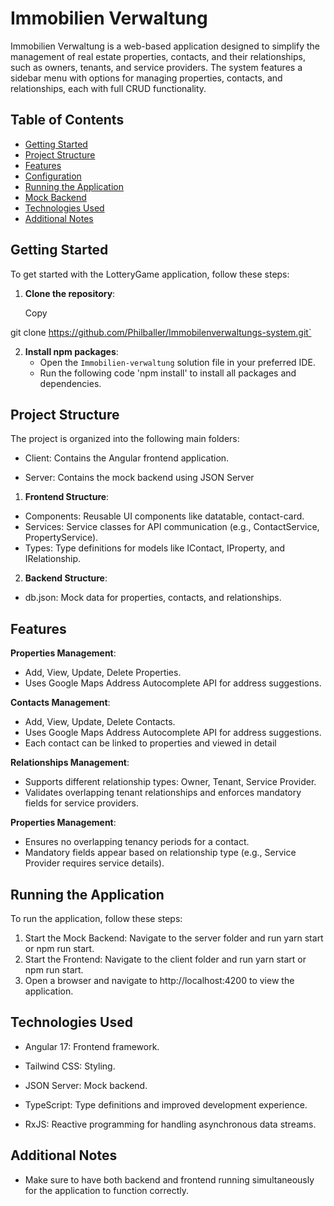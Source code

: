 # Immobilien Verwaltung

Immobilien Verwaltung is a web-based application designed to simplify the management of real estate properties, contacts, and their relationships, such as owners, tenants, and service providers. The system features a sidebar menu with options for managing properties, contacts, and relationships, each with full CRUD functionality.

## Table of Contents

- [Getting Started](#getting-started)
- [Project Structure](#project-structure)
- [Features](#features)
- [Configuration](#configuration)
- [Running the Application](#running-the-application)
- [Mock Backend](#mock-backend)
- [Technologies Used](#technologies-used)
- [Additional Notes](#additional-notes)

## Getting Started

To get started with the LotteryGame application, follow these steps:

1.  **Clone the repository**:

    Copy

git clone https://github.com/Philballer/Immobilenverwaltungs-system.git`

2.  **Install npm packages**:
    - Open the `Immobilien-verwaltung` solution file in your preferred IDE.
    - Run the following code 'npm install' to install all packages and dependencies.

## Project Structure

The project is organized into the following main folders:

- Client: Contains the Angular frontend application.

- Server: Contains the mock backend using JSON Server

1.  **Frontend Structure**:

- Components: Reusable UI components like datatable, contact-card.
- Services: Service classes for API communication (e.g., ContactService, PropertyService).
- Types: Type definitions for models like IContact, IProperty, and IRelationship.

2.  **Backend Structure**:

- db.json: Mock data for properties, contacts, and relationships.

## Features

**Properties Management**:

- Add, View, Update, Delete Properties.
- Uses Google Maps Address Autocomplete API for address suggestions.

**Contacts Management**:

- Add, View, Update, Delete Contacts.
- Uses Google Maps Address Autocomplete API for address suggestions.
- Each contact can be linked to properties and viewed in detail

**Relationships Management**:

- Supports different relationship types: Owner, Tenant, Service Provider.
- Validates overlapping tenant relationships and enforces mandatory fields for service providers.

**Properties Management**:

- Ensures no overlapping tenancy periods for a contact.
- Mandatory fields appear based on relationship type (e.g., Service Provider requires service details).

## Running the Application

To run the application, follow these steps:

1.  Start the Mock Backend: Navigate to the server folder and run yarn start or npm run start.
2.  Start the Frontend: Navigate to the client folder and run yarn start or npm run start.
3.  Open a browser and navigate to http://localhost:4200 to view the application.

## Technologies Used

- Angular 17: Frontend framework.

- Tailwind CSS: Styling.

- JSON Server: Mock backend.

- TypeScript: Type definitions and improved development experience.

- RxJS: Reactive programming for handling asynchronous data streams.

## Additional Notes

- Make sure to have both backend and frontend running simultaneously for the application to function correctly.
